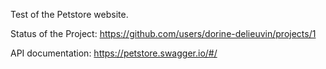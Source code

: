 Test of the Petstore website.

Status of the Project: https://github.com/users/dorine-delieuvin/projects/1

API documentation: https://petstore.swagger.io/#/
